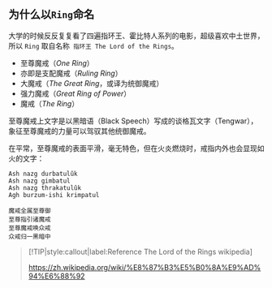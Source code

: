 ## 为什么以```Ring```命名

大学的时候反反复复看了四遍指环王、霍比特人系列的电影，超级喜欢中土世界，所以 ```Ring``` 取自名称``` 指环王 The Lord of the Rings```。

- 至尊魔戒（*One Ring*）
- 亦即是支配魔戒（*Ruling Ring*）
- 大魔戒（*The Great Ring*，或译为统御魔戒）
- 强力魔戒（*Great Ring of Power*）
- 魔戒（*The Ring*）

至尊魔戒上文字是以黑暗语（Black Speech）写成的谈格瓦文字（Tengwar），象征至尊魔戒的力量可以驾驭其他统御魔戒。

在平常，至尊魔戒的表面平滑，毫无特色，但在火炎燃烧时，戒指内外也会显现如火的文字：

```
Ash nazg durbatulûk
Ash nazg gimbatul
Ash nazg thrakatulûk
Agh burzum-ishi krimpatul

魔戒全属至尊御
至尊指引诸魔戒
至尊魔戒唤众戒
众戒归一黑暗中
```


> [!TIP|style:callout|label:Reference The Lord of the Rings wikipedia]
> 
> https://zh.wikipedia.org/wiki/%E8%87%B3%E5%B0%8A%E9%AD%94%E6%88%92


